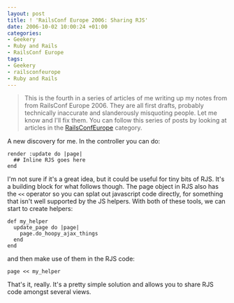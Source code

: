 ```yaml
---
layout: post
title: ! 'RailsConf Europe 2006: Sharing RJS'
date: 2006-10-02 10:00:24 +01:00
categories:
- Geekery
- Ruby and Rails
- RailsConf Europe
tags:
- Geekery
- railsconfeurope
- Ruby and Rails
---
```

> This is the fourth in a series of articles of me writing up my notes from
> from RailsConf Europe 2006. They are all first drafts, probably
> technically inaccurate and slanderously misquoting people. Let me know
> and I'll fix them.  You can follow this series of posts by looking at
> articles in the [RailsConfEurope](/index.php?s=RailsConf+Europe+2006)
> category.

A new discovery for me.  In the controller you can do:

    render :update do |page|
      ## Inline RJS goes here
    end

I'm not sure if it's a great idea, but it could be useful for tiny bits of
RJS. It's a building block for what follows though. The page object in RJS
also has the `<<` operator so you can splat out javascript code directly, for
something that isn't well supported by the JS helpers. With both of these
tools, we can start to create helpers:

    def my_helper
      update_page do |page|
        page.do_hoopy_ajax_things
      end
    end

and then make use of them in the RJS code:

    page << my_helper

That's it, really. It's a pretty simple solution and allows you to share RJS
code amongst several views.
